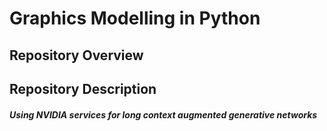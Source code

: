 # Graphics Modelling in Python
## Repository Overview
## Repository Description
##### Using NVIDIA services for long context augmented generative networks
